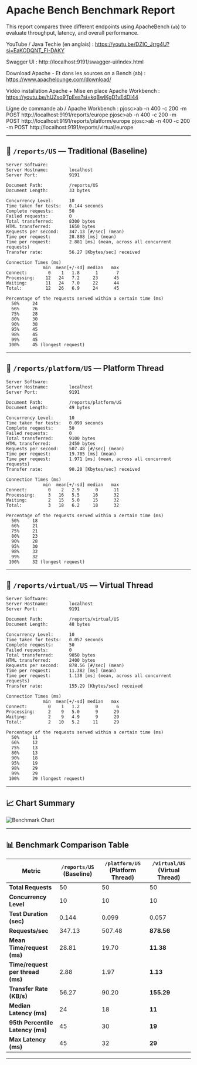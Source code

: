 
# Apache Bench Benchmark Report

This report compares three different endpoints using ApacheBench (`ab`) to evaluate throughput, latency, and overall performance.

YouTube / Java Techie (en anglais) :
https://youtu.be/DZIC_Jrrg4U?si=EaKODQNT_FI-DAKY

Swagger UI :
http://localhost:9191/swagger-ui/index.html

Download Apache - Et dans les sources on a Bench (ab) :
https://www.apachelounge.com/download/

Vidéo installation Apache + Mise en place Apache Workbench :
https://youtu.be/hUZso9TpEes?si=kqBwlKgD1vEdDI44

Ligne de commande ab / Apache Workbench :
pjosc>ab -n 400 -c 200 -m POST http://localhost:9191/reports/europe
pjosc>ab -n 400 -c 200 -m POST http://localhost:9191/reports/platform/europe
pjosc>ab -n 400 -c 200 -m POST http://localhost:9191/reports/virtual/europe

---

## 🔹 `/reports/US` — Traditional (Baseline)

```
Server Software:        
Server Hostname:        localhost
Server Port:            9191

Document Path:          /reports/US
Document Length:        33 bytes

Concurrency Level:      10
Time taken for tests:   0.144 seconds
Complete requests:      50
Failed requests:        0
Total transferred:      8300 bytes
HTML transferred:       1650 bytes
Requests per second:    347.13 [#/sec] (mean)
Time per request:       28.808 [ms] (mean)
Time per request:       2.881 [ms] (mean, across all concurrent requests)
Transfer rate:          56.27 [Kbytes/sec] received

Connection Times (ms)
              min  mean[+/-sd] median   max
Connect:        0    1   1.8      1       7
Processing:    12   24   7.2     23      45
Waiting:       11   24   7.0     22      44
Total:         12   26   6.9     24      45

Percentage of the requests served within a certain time (ms)
  50%     24
  66%     26
  75%     28
  80%     30
  90%     38
  95%     45
  98%     45
  99%     45
 100%     45 (longest request)
```

---

## 🔹 `/reports/platform/US` — Platform Thread

```
Server Software:        
Server Hostname:        localhost
Server Port:            9191

Document Path:          /reports/platform/US
Document Length:        49 bytes

Concurrency Level:      10
Time taken for tests:   0.099 seconds
Complete requests:      50
Failed requests:        0
Total transferred:      9100 bytes
HTML transferred:       2450 bytes
Requests per second:    507.48 [#/sec] (mean)
Time per request:       19.705 [ms] (mean)
Time per request:       1.971 [ms] (mean, across all concurrent requests)
Transfer rate:          90.20 [Kbytes/sec] received

Connection Times (ms)
              min  mean[+/-sd] median   max
Connect:        0    2   2.9      0      11
Processing:     3   16   5.5     16      32
Waiting:        2   15   5.0     15      32
Total:          3   18   6.2     18      32

Percentage of the requests served within a certain time (ms)
  50%     18
  66%     21
  75%     21
  80%     23
  90%     28
  95%     30
  98%     32
  99%     32
 100%     32 (longest request)
```

---

## 🔹 `/reports/virtual/US` — Virtual Thread

```
Server Software:        
Server Hostname:        localhost
Server Port:            9191

Document Path:          /reports/virtual/US
Document Length:        48 bytes

Concurrency Level:      10
Time taken for tests:   0.057 seconds
Complete requests:      50
Failed requests:        0
Total transferred:      9050 bytes
HTML transferred:       2400 bytes
Requests per second:    878.56 [#/sec] (mean)
Time per request:       11.382 [ms] (mean)
Time per request:       1.138 [ms] (mean, across all concurrent requests)
Transfer rate:          155.29 [Kbytes/sec] received

Connection Times (ms)
              min  mean[+/-sd] median   max
Connect:        0    1   1.2      0       6
Processing:     2    9   5.0      9      29
Waiting:        2    9   4.9      9      29
Total:          2   10   5.2     11      29

Percentage of the requests served within a certain time (ms)
  50%     11
  66%     12
  75%     13
  80%     13
  90%     18
  95%     19
  98%     29
  99%     29
 100%     29 (longest request)
```

---

## 📈 Chart Summary

![Benchmark Chart](benchmark_comparison_chart.png)


---

## 📊 Benchmark Comparison Table

| Metric                          | `/reports/US` (Baseline) | `/platform/US` (Platform Thread) | `/virtual/US` (Virtual Thread) |
|--------------------------------|---------------------------|----------------------------------|---------------------------------|
| **Total Requests**             | 50                        | 50                               | 50                              |
| **Concurrency Level**          | 10                        | 10                               | 10                              |
| **Test Duration (sec)**        | 0.144                     | 0.099                            | 0.057                           |
| **Requests/sec**               | 347.13                    | 507.48                           | **878.56**                      |
| **Mean Time/request (ms)**     | 28.81                     | 19.70                            | **11.38**                       |
| **Time/request per thread (ms)**| 2.88                      | 1.97                             | **1.13**                        |
| **Transfer Rate (KB/s)**       | 56.27                     | 90.20                            | **155.29**                      |
| **Median Latency (ms)**        | 24                        | 18                               | **11**                          |
| **95th Percentile Latency (ms)**| 45                        | 30                               | **19**                          |
| **Max Latency (ms)**           | 45                        | 32                               | **29**                          |

---


